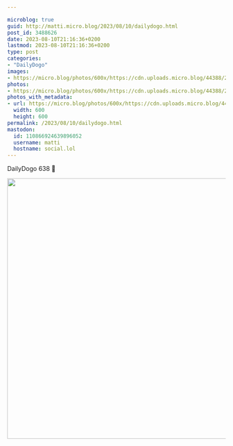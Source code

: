 ```yaml
---

microblog: true
guid: http://matti.micro.blog/2023/08/10/dailydogo.html
post_id: 3488626
date: 2023-08-10T21:16:36+0200
lastmod: 2023-08-10T21:16:36+0200
type: post
categories:
- "DailyDogo"
images:
- https://micro.blog/photos/600x/https://cdn.uploads.micro.blog/44388/2023/dfceac4894b24e3ebc707f660f77880d.jpg
photos:
- https://micro.blog/photos/600x/https://cdn.uploads.micro.blog/44388/2023/dfceac4894b24e3ebc707f660f77880d.jpg
photos_with_metadata:
- url: https://micro.blog/photos/600x/https://cdn.uploads.micro.blog/44388/2023/dfceac4894b24e3ebc707f660f77880d.jpg
  width: 600
  height: 600
permalink: /2023/08/10/dailydogo.html
mastodon:
  id: 110866924639896052
  username: matti
  hostname: social.lol
---
```

DailyDogo 638 🐶

<img src="/media/uploads/2023/dfceac4894b24e3ebc707f660f77880d.jpg" width="600" height="600" alt="" />
